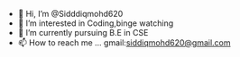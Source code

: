 - 👋 Hi, I’m @Sidddiqmohd620
- 👀 I’m interested in Coding,binge watching
- 🌱 I’m currently pursuing B.E in CSE
- 📫 How to reach me ... gmail:siddiqmohd620@gmail.com

<!---
Siddiqmohd620/Siddiqmohd620 is a ✨ special ✨ repository because its `README.md` (this file) appears on your GitHub profile.
You can click the Preview link to take a look at your changes.
--->
